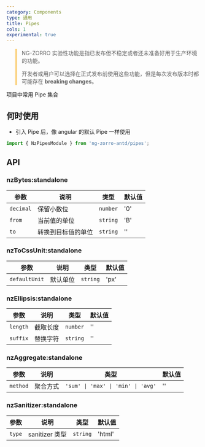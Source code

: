 ```yaml
---
category: Components
type: 通用
title: Pipes
cols: 1
experimental: true
---
```


<blockquote style="border-color: #faad14;">
<p>NG-ZORRO 实验性功能是指已发布但不稳定或者还未准备好用于生产环境的功能。</p>
<p>开发者或用户可以选择在正式发布前使用这些功能，但是每次发布版本时都可能存在 <strong>breaking changes</strong>。</p>
</blockquote>

项目中常用 Pipe 集合

## 何时使用

- 引入 Pipe 后，像 angular 的默认 Pipe 一样使用

```ts
import { NzPipesModule } from 'ng-zorro-antd/pipes';
```

## API

### **nzBytes**:standalone

| 参数      | 说明               | 类型     | 默认值 |
| --------- | ------------------ | -------- | ------ |
| `decimal` | 保留小数位         | `number` | '0'    |
| `from`    | 当前值的单位       | `string` | 'B'    |
| `to`      | 转换到目标值的单位 | `string` | ''     |

### **nzToCssUnit**:standalone

| 参数          | 说明     | 类型     | 默认值 |
| ------------- | -------- | -------- | ------ |
| `defaultUnit` | 默认单位 | `string` | 'px'   |

### **nzEllipsis**:standalone

| 参数     | 说明     | 类型     | 默认值 |
| -------- | -------- | -------- | ------ |
| `length` | 截取长度 | `number` | ''     |
| `suffix` | 替换字符 | `string` | ''     |

### **nzAggregate**:standalone

| 参数     | 说明     | 类型                               | 默认值 |
| -------- | -------- | ---------------------------------- | ------ |
| `method` | 聚合方式 | `'sum' \| 'max' \| 'min' \| 'avg'` | ''     |

### **nzSanitizer**:standalone

| 参数   | 说明           | 类型     | 默认值 |
| ------ | -------------- | -------- | ------ |
| `type` | sanitizer 类型 | `string` | 'html' |
